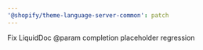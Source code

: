 ```yaml
---
'@shopify/theme-language-server-common': patch
---
```


Fix LiquidDoc @param completion placeholder regression
